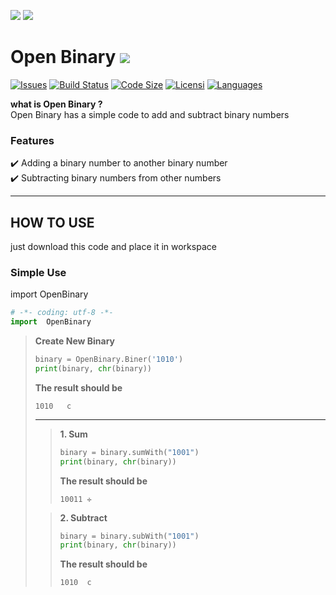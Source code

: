 [![](https://img.shields.io/badge/Java-Progress-red?style=for-the-badge&logo=java&logoColor=white&labelColor=3776AB)](https://github.com/ilh4mb/Open-Binary)
[![](https://img.shields.io/badge/PYTHON-Done-1db87c?style=for-the-badge&logo=python&logoColor=white&labelColor=3776AB)](https://github.com/ilh4mb/Open-Binary)


# Open Binary [![](https://img.shields.io/badge/OPEN-source-26beff?style=flat-square&logo=java&logoColor=white)](https://github.com/ilh4mb/Open-Binary)

[![Issues](https://img.shields.io/github/issues/ilh4mb/open-binary)](https://github.com/ilh4mb/Open-Binary/issues)
[![Build Status](https://img.shields.io/github/checks-status/ilh4mb/open-binary/master)](https://github.com/ilh4mb/Open-Binary)
[![Code Size](https://img.shields.io/github/languages/code-size/ilh4mb/open-binary)](https://github.com/ilh4mb/Open-Binary)
[![Licensi](https://img.shields.io/github/license/ilh4mb/open-binary)](https://github.com/ilh4mb/Open-Binary/blob/master/LICENSE)
[![Languages](https://img.shields.io/github/languages/count/ilh4mb/open-binary)](https://github.com/ilh4mb/Open-Binary)

**what is Open Binary ?**<br/>
Open Binary has a simple code to add and subtract binary numbers

### Features
:heavy_check_mark: Adding a binary number to another binary number<br/>
:heavy_check_mark: Subtracting binary numbers from other numbers

***

## HOW TO USE
just download this code and place it in workspace

### Simple Use
import OpenBinary
```python
# -*- coding: utf-8 -*-
import  OpenBinary
```
>**Create New Binary**
>```python
>binary = OpenBinary.Biner('1010')
>print(binary, chr(binary))
>```
>**The result should be**
>```
>1010	c
>```
>***
>>**1. Sum**
>>```python
>>binary = binary.sumWith("1001")
>>print(binary, chr(binary))
>>```
>>**The result should be**
>>```
>>10011	✛
>>```
>
>>**2. Subtract**
>>```python
>>binary = binary.subWith("1001")
>>print(binary, chr(binary))
>>```
>>**The result should be**
>>```
>>1010	c
>>```
